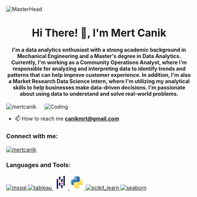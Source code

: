![MasterHead](https://marketplace.canva.com/EAFSUH0EweU/1/0/1600w/canva-black-elegant-personal-linkedin-banner-eEN5zzEf5VA.jpg)
<h1 align="center">Hi There! 👋, I'm Mert Canik</h1>
<h4 align="center"> I'm a data analytics enthusiast with a strong academic background in Mechanical Engineering and a Master's degree in Data Analytics. Currently, I'm working as a Community Operations Analyst, where I'm responsible for analyzing and interpreting data to identify trends and patterns that can help improve customer experience. In addition, I'm also a Market Research Data Science intern, where I'm utilizing my analytical skills to help businesses make data-driven decisions. I'm passionate about using data to understand and solve real-world problems.</h4>

<img align="right" alt="Coding" width="400" src="https://www.cdotrends.com/sites/default/files/Data%20Science.jpg">

<p align="left"> <img src="https://komarev.com/ghpvc/?username=mertcanik&label=Profile%20views&color=0e75b6&style=flat-square" alt="mertcanik" /> </p>

- 📫 How to reach me **canikmrt@gmail.com**

<h3 align="left">Connect with me:</h3>
<p align="left">
<a href="https://linkedin.com/in/mertcanik" target="blank"><img align="center" src="https://raw.githubusercontent.com/rahuldkjain/github-profile-readme-generator/master/src/images/icons/Social/linked-in-alt.svg" alt="mertcanik" height="30" width="40" /></a>
</p>

<h3 align="left">Languages and Tools:</h3>
<p align="left"> <a href="https://www.microsoft.com/en-us/sql-server" target="_blank" rel="noreferrer"> <img src="https://www.svgrepo.com/show/303229/microsoft-sql-server-logo.svg" alt="mssql" width="40" height="40"/> </a> <a href="https://www.tableau.com/" target="_blank" rel="noreferrer"> <img src="https://sybyl.com/wp-content/uploads/2019/11/Tableau-Logo-for-website.jpg" alt="tableau" width="40" height="40"/>  </a>  <a href="https://pandas.pydata.org/" target="_blank" rel="noreferrer"> <img src="https://raw.githubusercontent.com/devicons/devicon/2ae2a900d2f041da66e950e4d48052658d850630/icons/pandas/pandas-original.svg" alt="pandas" width="40" height="40"/> </a> <a href="https://www.python.org" target="_blank" rel="noreferrer"> <img src="https://raw.githubusercontent.com/devicons/devicon/master/icons/python/python-original.svg" alt="python" width="40" height="40"/> </a> <a href="https://scikit-learn.org/" target="_blank" rel="noreferrer"> <img src="https://upload.wikimedia.org/wikipedia/commons/0/05/Scikit_learn_logo_small.svg" alt="scikit_learn" width="40" height="40"/> </a> <a href="https://seaborn.pydata.org/" target="_blank" rel="noreferrer"> <img src="https://seaborn.pydata.org/_images/logo-mark-lightbg.svg" alt="seaborn" width="40" height="40"/> </a> </p>
